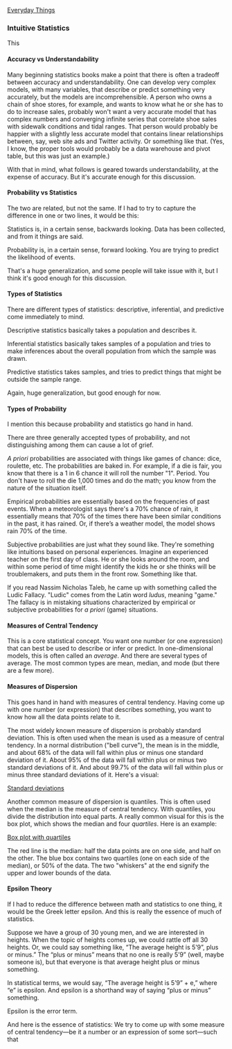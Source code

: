 [Everyday Things](https://github.com/vmsmith/EDT/blob/master/README.md)  

### Intuitive Statistics  

This 

#### Accuracy vs Understandability  

Many beginning statistics books make a point that there is often a tradeoff between accuracy and understandability. One can develop very complex models, with many variables, that describe or predict something very accurately, but the models are incomprehensible. A person who owns a chain of shoe stores, for example, and wants to know what he or she has to do to increase sales, probably won't want a very accurate model that has complex numbers and converging infinite series that correlate shoe sales with sidewalk conditions and tidal ranges. That person would probably be happier with a slightly less accurate model that contains linear relationships between, say, web site ads and Twitter activity. Or something like that. (Yes, I know, the proper tools would probably be a data warehouse and pivot table, but this was just an example.)

With that in mind, what follows is geared towards understandability, at the expense of accuracy. But it's accurate enough for this discussion.

#### Probability vs Statistics  

The two are related, but not the same. If I had to try to capture the difference in one or two lines, it would be this: 

Statistics is, in a certain sense, backwards looking. Data has been collected, and from it things are said.

Probability is, in a certain sense, forward looking. You are trying to predict the likelihood of events.

That's a huge generalization, and some people will take issue with it, but I think it's good enough for this discussion.

#### Types of Statistics  

There are different types of statistics: descriptive, inferential, and predictive come immediately to mind.

Descriptive statistics basically takes a population and describes it.

Inferential statistics basically takes samples of a population and tries to make inferences about the overall population from which the sample was drawn.

Predictive statistics takes samples, and tries to predict things that might be outside the sample range.

Again, huge generalization, but good enough for now.

#### Types of Probability  

I mention this because probability and statistics go hand in hand.

There are three generally accepted types of probability, and not distinguishing among them can cause a lot of grief.

*A priori* probabilities are associated with things like games of chance: dice, roulette, etc. The probabilities are baked in. For example, if a die is fair, you know that there is a 1 in 6 chance it will roll the number "1". Period. You don't have to roll the die 1,000 times and do the math; you know from the nature of the situation itself.

Empirical probabilities are essentially based on the frequencies of past events. When a meteorologist says there's a 70% chance of rain, it essentially means that 70% of the times there have been similar conditions in the past, it has rained. Or, if there’s a weather model, the model shows rain 70% of the time.

Subjective probabilities are just what they sound like. They're something like intuitions based on personal experiences. Imagine an experienced teacher on the first day of class. He or she looks around the room, and within some period of time might identify the kids he or she thinks will be troublemakers, and puts them in the front row. Something like that.

If you read Nassim Nicholas Taleb, he came up with something called the Ludic Fallacy. "Ludic" comes from the Latin word *ludus*, meaning "game." The fallacy is in mistaking situations characterized by empirical or subjective probabilities for *a priori* (game) situations. 

####  Measures of Central Tendency  

This is a core statistical concept. You want one number (or one expression) that can best be used to describe or infer or predict. In one-dimensional models, this is often called an *average*. And there are several types of average. The most common types are mean, median, and mode (but there are a few more).

#### Measures of Dispersion  

This goes hand in hand with measures of central tendency. Having come up with one number (or expression) that describes something, you want to know how all the data points relate to it.

The most widely known measure of dispersion is probably standard deviation. This is often used when the mean is used as a measure of central tendency. In a normal distribution ("bell curve"), the mean is in the middle, and about 68% of the data will fall within plus or minus one standard deviation of it. About 95% of the data will fall within plus or minus two standard deviations of it. And about 99.7% of the data will fall within plus or minus three standard deviations of it. Here's a visual:

[Standard deviations](https://en.wikipedia.org/wiki/Standard_deviation#/media/File:Standard_deviation_diagram.svg)

Another common measure of dispersion is quantiles. This is often used when the median is the measure of central tendency. With quantiles, you divide the distribution into equal parts. A really common visual for this is the box plot, which shows the median and four *quartiles*. Here is an example:

[Box plot with quartiles](https://en.wikipedia.org/wiki/Box_plot#/media/File:No_Outlier.png)

The red line is the median: half the data points are on one side, and half on the other. The blue box contains two quartiles (one on each side of the median), or 50% of the data. The two "whiskers" at the end signify the upper and lower bounds of the data.

#### Epsilon Theory

If I had to reduce the difference between math and statistics to one thing, it would be the Greek letter epsilon. And this is really the essence of much of statistics.

Suppose we have a group of 30 young men, and we are interested in heights. When the topic of heights comes up, we could rattle off all 30 heights. Or, we could say something like, “The average height is 5’9”, plus or minus.”  The “plus or minus” means that no one is really 5’9” (well, maybe someone is), but that everyone is that average height plus or minus something.

In statistical terms, we would say, “The average height is 5’9” + e,” where “e” is epsilon. And epsilon is a shorthand way of saying “plus or minus” something.

Epsilon is the error term. 

And here is the essence of statistics: We try to come up with some measure of central tendency—be it a number or an expression of some sort—such that 

